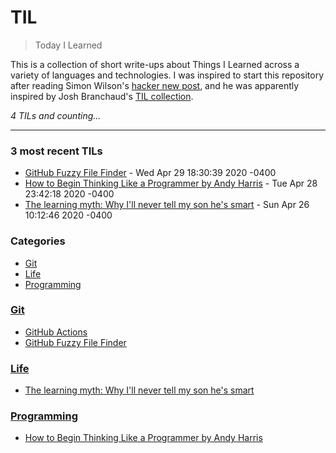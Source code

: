 # TIL
> Today I Learned

This is a collection of short write-ups about Things I Learned across a 
variety of languages and technologies. I was inspired to start this
repository after reading Simon Wilson's [hacker new post][1], and he was
apparently inspired by Josh Branchaud's [TIL collection][2].


_4 TILs and counting..._

---

### 3 most recent TILs

- [GitHub Fuzzy File Finder](Git/GitHub-Fuzzy-File-Finder.md) - Wed Apr 29 18:30:39 2020 -0400
- [How to Begin Thinking Like a Programmer by Andy Harris](Programming/How-to-Begin-Thinking-Like-a-Programmer.md) - Tue Apr 28 23:42:18 2020 -0400
- [The learning myth: Why I'll never tell my son he's smart](Life/The-learning-myth-Why-I'll-never-tell-my-son-he's-smart.md) - Sun Apr 26 10:12:46 2020 -0400

### Categories

- [Git](#Git)
- [Life](#Life)
- [Programming](#Programming)

### [Git](#Git)
- [GitHub Actions](Git/GitHub-Actions.md)
- [GitHub Fuzzy File Finder](Git/GitHub-Fuzzy-File-Finder.md)

### [Life](#Life)
- [The learning myth: Why I'll never tell my son he's smart](Life/The-learning-myth-Why-I'll-never-tell-my-son-he's-smart.md)

### [Programming](#Programming)
- [How to Begin Thinking Like a Programmer by Andy Harris](Programming/How-to-Begin-Thinking-Like-a-Programmer.md)

[1]: https://simonwillison.net/2020/Apr/20/self-rewriting-readme/
[2]: https://github.com/jbranchaud/til

